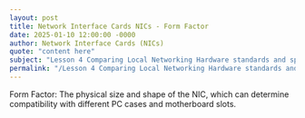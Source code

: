 ```yaml
---
layout: post
title: Network Interface Cards NICs - Form Factor
date: 2025-01-10 12:00:00 -0000
author: Network Interface Cards (NICs)
quote: "content here"
subject: "Lesson 4 Comparing Local Networking Hardware standards and specifications"
permalink: "/Lesson 4 Comparing Local Networking Hardware standards and specifications/Network Interface Cards (NICs)/Network Interface Cards NICs - Form Factor"
---
```


Form Factor: The physical size and shape of the NIC, which can determine compatibility with different PC cases and motherboard slots.
